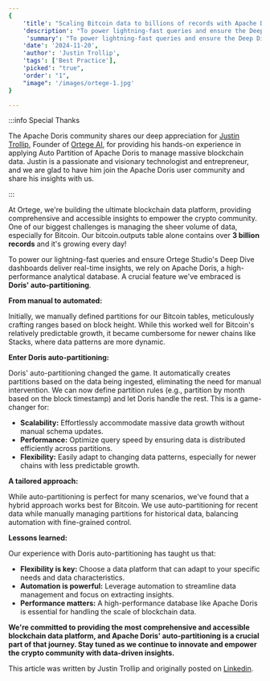 ```yaml
---
{
    'title': "Scaling Bitcoin data to billions of records with Apache Doris: our journey to auto-partitioning",
    'description': "To power lightning-fast queries and ensure the Deep Dive dashboards deliver real-time insights, Ortege relies on Apache Doris. A crucial feature they embrace is Auto Partition.",
     'summary': "To power lightning-fast queries and ensure the Deep Dive dashboards deliver real-time insights, Ortege relies on Apache Doris. A crucial feature they embrace is Auto Partition.",
    'date': '2024-11-20',
    'author': 'Justin Trollip',
    'tags': ['Best Practice'],
    'picked': "true",
    'order': "1",
    "image": '/images/ortege-1.jpg'
}

---
```


<!-- 
Licensed to the Apache Software Foundation (ASF) under one
or more contributor license agreements.  See the NOTICE file
distributed with this work for additional information
regarding copyright ownership.  The ASF licenses this file
to you under the Apache License, Version 2.0 (the
"License"); you may not use this file except in compliance
with the License.  You may obtain a copy of the License at

  http://www.apache.org/licenses/LICENSE-2.0

Unless required by applicable law or agreed to in writing,
software distributed under the License is distributed on an
"AS IS" BASIS, WITHOUT WARRANTIES OR CONDITIONS OF ANY
KIND, either express or implied.  See the License for the
specific language governing permissions and limitations
under the License.
-->

:::info Special Thanks

 The Apache Doris community shares our deep appreciation for [Justin Trollip](https://www.linkedin.com/in/justintrollip/), Founder of [Ortege AI](https://www.ortege.ai/), for providing his hands-on experience in applying Auto Partition of Apache Doris to manage massive blockchain data. Justin is a passionate and visionary technologist and entrepreneur, and we are glad to have him join the Apache Doris user community and share his insights with us.

:::

At Ortege, we're building the ultimate blockchain data platform, providing comprehensive and accessible insights to empower the crypto community. One of our biggest challenges is managing the sheer volume of data, especially for Bitcoin. Our bitcoin.outputs table alone contains over **3 billion records** and it's growing every day!

To power our lightning-fast queries and ensure Ortege Studio's Deep Dive dashboards deliver real-time insights, we rely on Apache Doris, a high-performance analytical database. A crucial feature we've embraced is **Doris' auto-partitioning**.

**From manual to automated:**

Initially, we manually defined partitions for our Bitcoin tables, meticulously crafting ranges based on block height. While this worked well for Bitcoin's relatively predictable growth, it became cumbersome for newer chains like Stacks, where data patterns are more dynamic.

**Enter Doris auto-partitioning:**

Doris' auto-partitioning changed the game. It automatically creates partitions based on the data being ingested, eliminating the need for manual intervention. We can now define partition rules (e.g., partition by month based on the block timestamp) and let Doris handle the rest. This is a game-changer for:

- **Scalability:** Effortlessly accommodate massive data growth without manual schema updates.
- **Performance:** Optimize query speed by ensuring data is distributed efficiently across partitions.
- **Flexibility:** Easily adapt to changing data patterns, especially for newer chains with less predictable growth.

**A tailored approach:**

While auto-partitioning is perfect for many scenarios, we've found that a hybrid approach works best for Bitcoin. We use auto-partitioning for recent data while manually managing partitions for historical data, balancing automation with fine-grained control.

**Lessons learned:**

Our experience with Doris auto-partitioning has taught us that:

- **Flexibility is key:** Choose a data platform that can adapt to your specific needs and data characteristics.
- **Automation is powerful:** Leverage automation to streamline data management and focus on extracting insights.
- **Performance matters:** A high-performance database like Apache Doris is essential for handling the scale of blockchain data.

**We're committed to providing the most comprehensive and accessible blockchain data platform, and Apache Doris' auto-partitioning is a crucial part of that journey. Stay tuned as we continue to innovate and empower the crypto community with data-driven insights.**

This article was written by Justin Trollip and originally posted on [Linkedin](https://www.linkedin.com/pulse/scaling-bitcoin-data-billions-records-apache-doris-our-journey-diknc/?trackingId=pSs7z3aeSguCbWyxTcew6w%3D%3D).